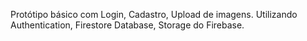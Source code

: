 Protótipo básico com Login, Cadastro, Upload de imagens.
Utilizando Authentication, Firestore Database, Storage do Firebase.
